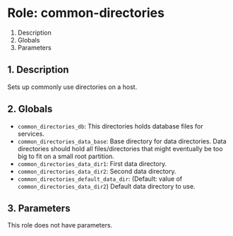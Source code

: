 # Role: common-directories



1. Description
2. Globals
3. Parameters



## 1. Description

Sets up commonly use directories on a host.



## 2. Globals

* `common_directories_db`: This directories holds database files for
  services.
* `common_directories_data_base`: Base directory for data
  directories. Data directories should hold all files/directories that
  might eventually be too big to fit on a small root partition.
* `common_directories_data_dir1`: First data directory.
* `common_directories_data_dir2`: Second data directory.
* `common_directories_default_data_dir`: (Default: value of
  `common_directories_data_dir2`) Default data directory to use.



## 3. Parameters

This role does not have parameters.
